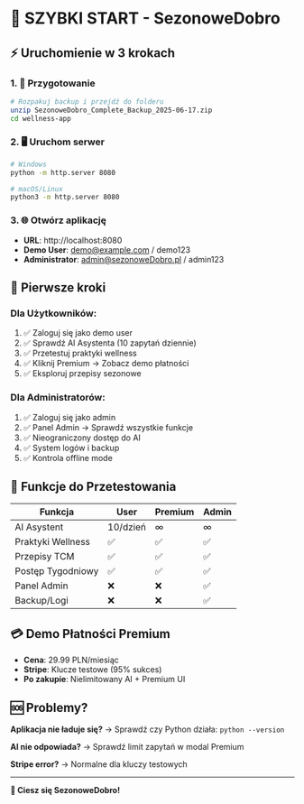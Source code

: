 # 🚀 SZYBKI START - SezonoweDobro

## ⚡ Uruchomienie w 3 krokach

### 1. 📁 Przygotowanie
```bash
# Rozpakuj backup i przejdź do folderu
unzip SezonoweDobro_Complete_Backup_2025-06-17.zip
cd wellness-app
```

### 2. 🖥️ Uruchom serwer
```bash
# Windows
python -m http.server 8080

# macOS/Linux
python3 -m http.server 8080
```

### 3. 🌐 Otwórz aplikację
- **URL**: http://localhost:8080
- **Demo User**: demo@example.com / demo123
- **Administrator**: admin@sezonoweDobro.pl / admin123

## 🎯 Pierwsze kroki

### Dla Użytkowników:
1. ✅ Zaloguj się jako demo user
2. ✅ Sprawdź AI Asystenta (10 zapytań dziennie)
3. ✅ Przetestuj praktyki wellness
4. ✅ Kliknij Premium → Zobacz demo płatności
5. ✅ Eksploruj przepisy sezonowe

### Dla Administratorów:
1. ✅ Zaloguj się jako admin
2. ✅ Panel Admin → Sprawdź wszystkie funkcje
3. ✅ Nieograniczony dostęp do AI
4. ✅ System logów i backup
5. ✅ Kontrola offline mode

## 🔧 Funkcje do Przetestowania

| Funkcja | User | Premium | Admin |
|---------|------|---------|-------|
| AI Asystent | 10/dzień | ∞ | ∞ |
| Praktyki Wellness | ✅ | ✅ | ✅ |
| Przepisy TCM | ✅ | ✅ | ✅ |
| Postęp Tygodniowy | ✅ | ✅ | ✅ |
| Panel Admin | ❌ | ❌ | ✅ |
| Backup/Logi | ❌ | ❌ | ✅ |

## 💳 Demo Płatności Premium
- **Cena**: 29.99 PLN/miesiąc
- **Stripe**: Klucze testowe (95% sukces)
- **Po zakupie**: Nielimitowany AI + Premium UI

## 🆘 Problemy?

**Aplikacja nie ładuje się?**
→ Sprawdź czy Python działa: `python --version`

**AI nie odpowiada?**
→ Sprawdź limit zapytań w modal Premium

**Stripe error?**
→ Normalne dla kluczy testowych

---

**🌿 Ciesz się SezonoweDobro!** 